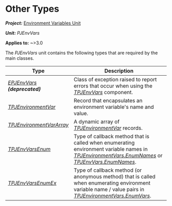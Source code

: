 # Other Types

***Project:*** [Environment Variables Unit](../API.md)

***Unit:*** _PJEnvVars_

**Applies to:** ~>3.0

The _PJEnvVars_ unit contains the following types that are required by the main classes.

|  Type |  Description |
|-------|--------------|
| [_EPJEnvVars_](./EPJEnvVars.md) ***(deprecated)*** | Class of exception raised to report errors that occur when using the [_TPJEnvVars_](./TPJEnvVars.md) component. |
| [_TPJEnvironmentVar_](./TPJEnvironmentVar.md) | Record that encapsulates an environment variable's name and value. |
| [_TPJEnvironmentVarArray_](./TPJEnvironmentVarArray.md) | A dynamic array of [_TPJEnvironmentVar_](./TPJEnvironmentVar.md) records. |
| [_TPJEnvVarsEnum_](./TPJEnvVarsEnum.md) | Type of callback method that is called when enumerating environment variable names in [_TPJEnvironmentVars.EnumNames_](./TPJEnvironmentVars-EnumNames.md) or [_TPJEnvVars.EnumNames_](./TPJEnvVars-EnumNames.md). |
| [_TPJEnvVarsEnumEx_](./TPJEnvVarsEnumEx.md) | Type of callback method (or anonymous method) that is called when enumerating environment variable name / value pairs in [_TPJEnvironmentVars.EnumVars_](./TPJEnvironmentVars-EnumVars.md). |
